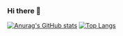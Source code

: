 ### Hi there 👋

<!--
**Shoto31/Shoto31** is a ✨ _special_ ✨ repository because its `README.md` (this file) appears on your GitHub profile.

Here are some ideas to get you started:

- 🔭 I’m currently working on ...
- 🌱 I’m currently learning ...
- 👯 I’m looking to collaborate on ...
- 🤔 I’m looking for help with ...
- 💬 Ask me about ...
- 📫 How to reach me: ...
- 😄 Pronouns: ...
- ⚡ Fun fact: ...
-->

[![Anurag's GitHub stats](https://github-readme-stats.vercel.app/api?username=Shoto31&show_icons=true&theme=darcula)](https://github.com/Shoto31/github-readme-stats)    [![Top Langs](https://github-readme-stats.vercel.app/api/top-langs/?username=Shoto31&show_icons=true&langs_count=8&theme=darcula&layout=compact)](https://github.com/Shoto31/github-readme-stats)

